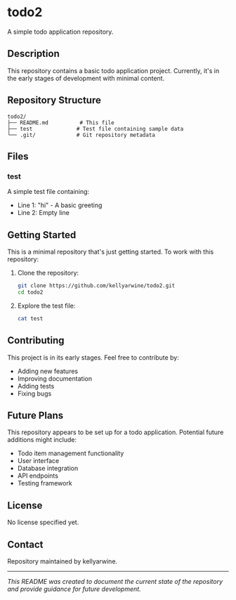 # todo2

A simple todo application repository.

## Description

This repository contains a basic todo application project. Currently, it's in the early stages of development with minimal content.

## Repository Structure

```
todo2/
├── README.md          # This file
├── test              # Test file containing sample data
└── .git/             # Git repository metadata
```

## Files

### test
A simple test file containing:
- Line 1: "hi" - A basic greeting
- Line 2: Empty line

## Getting Started

This is a minimal repository that's just getting started. To work with this repository:

1. Clone the repository:
   ```bash
   git clone https://github.com/kellyarwine/todo2.git
   cd todo2
   ```

2. Explore the test file:
   ```bash
   cat test
   ```

## Contributing

This project is in its early stages. Feel free to contribute by:
- Adding new features
- Improving documentation
- Adding tests
- Fixing bugs

## Future Plans

This repository appears to be set up for a todo application. Potential future additions might include:
- Todo item management functionality
- User interface
- Database integration
- API endpoints
- Testing framework

## License

No license specified yet.

## Contact

Repository maintained by kellyarwine.

---

*This README was created to document the current state of the repository and provide guidance for future development.*